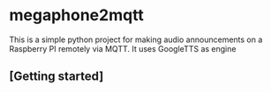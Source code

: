 # megaphone2mqtt

This is a simple python project for making audio announcements on a Raspberry PI remotely via MQTT. It uses GoogleTTS as engine

## [Getting started]
